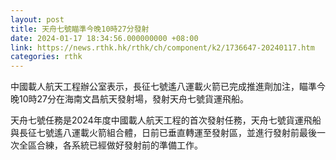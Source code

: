```yaml
---
layout: post
title: 天舟七號瞄準今晚10時27分發射
date: 2024-01-17 18:34:56.000000000 +08:00
link: https://news.rthk.hk/rthk/ch/component/k2/1736647-20240117.htm
categories: rthk
---
```


中國載人航天工程辦公室表示，長征七號遙八運載火箭已完成推進劑加注，瞄準今晚10時27分在海南文昌航天發射場，發射天舟七號貨運飛船。

天舟七號任務是2024年度中國載人航天工程的首次發射任務，天舟七號貨運飛船與長征七號遙八運載火箭組合體，日前已垂直轉運至發射區，並進行發射前最後一次全區合練，各系統已經做好發射前的準備工作。
